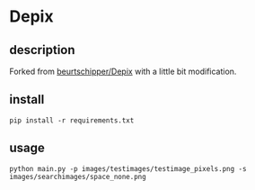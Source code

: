 # Depix

## description

Forked from [beurtschipper/Depix](https://github.com/beurtschipper/Depix) with a little bit modification.

## install

`pip install -r requirements.txt`

## usage

`python main.py -p images/testimages/testimage_pixels.png -s images/searchimages/space_none.png`
